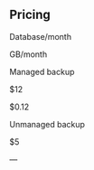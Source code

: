 ## Pricing



    

        

            


            
Database/month

            
GB/month

        

    

    

        

            
Managed backup

            
$12

            
$0.12

        

        

            
Unmanaged backup

            
$5

            
&mdash;

        

    



